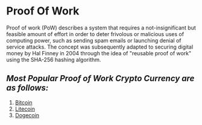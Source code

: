 # Proof Of Work
Proof of work (PoW) describes a system that requires a not-insignificant but feasible amount of effort in order to deter frivolous or malicious uses of computing power, such as sending spam emails or launching denial of service attacks. The concept was subsequently adapted to securing digital money by Hal Finney in 2004 through the idea of "reusable proof of work" using the SHA-256 hashing algorithm.

## _Most Popular Proof of Work Crypto Currency are as follows:_
1. [Bitcoin](Bitcoin/readme.md)
2. [Litecoin](Litecoin/readme.md)
3. [Dogecoin](Dogecoin/readme.md)
